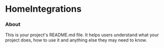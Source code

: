 HomeIntegrations
================

### About

This is your project's README.md file. It helps users understand what your
project does, how to use it and anything else they may need to know.